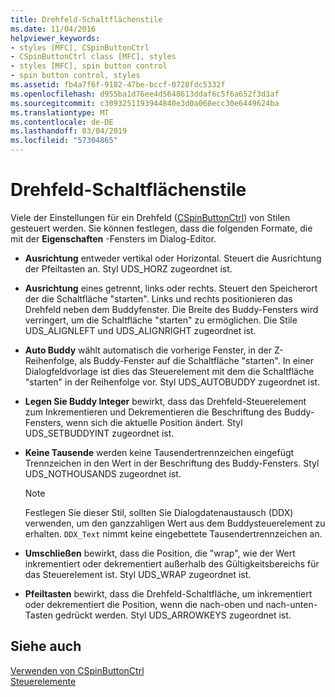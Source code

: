 ```yaml
---
title: Drehfeld-Schaltflächenstile
ms.date: 11/04/2016
helpviewer_keywords:
- styles [MFC], CSpinButtonCtrl
- CSpinButtonCtrl class [MFC], styles
- styles [MFC], spin button control
- spin button control, styles
ms.assetid: fb4a7f6f-9182-47be-bccf-0728fdc5332f
ms.openlocfilehash: d955ba1d76ee4d5648613ddaf6c5f6a652f3d3af
ms.sourcegitcommit: c3093251193944840e3d0a068ecc30e6449624ba
ms.translationtype: MT
ms.contentlocale: de-DE
ms.lasthandoff: 03/04/2019
ms.locfileid: "57304865"
---
```

# <a name="spin-button-styles"></a>Drehfeld-Schaltflächenstile

Viele der Einstellungen für ein Drehfeld ([CSpinButtonCtrl](../mfc/reference/cspinbuttonctrl-class.md)) von Stilen gesteuert werden. Sie können festlegen, dass die folgenden Formate, die mit der **Eigenschaften** -Fensters im Dialog-Editor.

- **Ausrichtung** entweder vertikal oder Horizontal. Steuert die Ausrichtung der Pfeiltasten an. Styl UDS_HORZ zugeordnet ist.

- **Ausrichtung** eines getrennt, links oder rechts. Steuert den Speicherort der die Schaltfläche "starten". Links und rechts positionieren das Drehfeld neben dem Buddyfenster. Die Breite des Buddy-Fensters wird verringert, um die Schaltfläche "starten" zu ermöglichen. Die Stile UDS_ALIGNLEFT und UDS_ALIGNRIGHT zugeordnet ist.

- **Auto Buddy** wählt automatisch die vorherige Fenster, in der Z-Reihenfolge, als Buddy-Fenster auf die Schaltfläche "starten". In einer Dialogfeldvorlage ist dies das Steuerelement mit dem die Schaltfläche "starten" in der Reihenfolge vor. Styl UDS_AUTOBUDDY zugeordnet ist.

- **Legen Sie Buddy Integer** bewirkt, dass das Drehfeld-Steuerelement zum Inkrementieren und Dekrementieren die Beschriftung des Buddy-Fensters, wenn sich die aktuelle Position ändert. Styl UDS_SETBUDDYINT zugeordnet ist.

- **Keine Tausende** werden keine Tausendertrennzeichen eingefügt Trennzeichen in den Wert in der Beschriftung des Buddy-Fensters. Styl UDS_NOTHOUSANDS zugeordnet ist.

    > [!NOTE]
    >  Festlegen Sie dieser Stil, sollten Sie Dialogdatenaustausch (DDX) verwenden, um den ganzzahligen Wert aus dem Buddysteuerelement zu erhalten. `DDX_Text` nimmt keine eingebettete Tausendertrennzeichen an.

- **Umschließen** bewirkt, dass die Position, die "wrap", wie der Wert inkrementiert oder dekrementiert außerhalb des Gültigkeitsbereichs für das Steuerelement ist. Styl UDS_WRAP zugeordnet ist.

- **Pfeiltasten** bewirkt, dass die Drehfeld-Schaltfläche, um inkrementiert oder dekrementiert die Position, wenn die nach-oben und nach-unten-Tasten gedrückt werden. Styl UDS_ARROWKEYS zugeordnet ist.

## <a name="see-also"></a>Siehe auch

[Verwenden von CSpinButtonCtrl](../mfc/using-cspinbuttonctrl.md)<br/>
[Steuerelemente](../mfc/controls-mfc.md)
